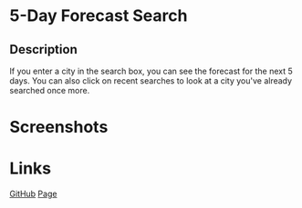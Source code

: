 # 5-Day Forecast Search

## Description
If you enter a city in the search box, you can see the forecast for the next 5 days. You can also click on recent searches to look at a city you've already searched once more.

# Screenshots

# Links
[GitHub](https://github.com/hansonsteven26/Weekly-Forecast-Search)
[Page](https://hansonsteven26.github.io/Weekly-Forecast-Search/)